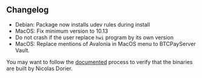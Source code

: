 ## Changelog

* Debian: Package now installs udev rules during install
* MacOS: Fix minimum version to 10.13
* Do not crash if the user replace `hwi` program by its own version
* MacOS: Replace mentions of Avalonia in MacOS menu to BTCPayServer Vault.

You may want to follow the [documented](https://github.com/btcpayserver/BTCPayServer.Vault/blob/master/docs/HowToVerify.md) process to verify that the binaries are built by Nicolas Dorier.
